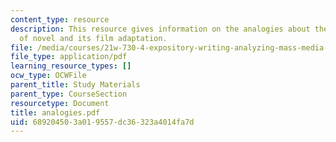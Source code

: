 ```yaml
---
content_type: resource
description: This resource gives information on the analogies about the relationship
  of novel and its film adaptation.
file: /media/courses/21w-730-4-expository-writing-analyzing-mass-media-spring-2001/689204503a019557dc36323a4014fa7d_analogies.pdf
file_type: application/pdf
learning_resource_types: []
ocw_type: OCWFile
parent_title: Study Materials
parent_type: CourseSection
resourcetype: Document
title: analogies.pdf
uid: 68920450-3a01-9557-dc36-323a4014fa7d
---
```

